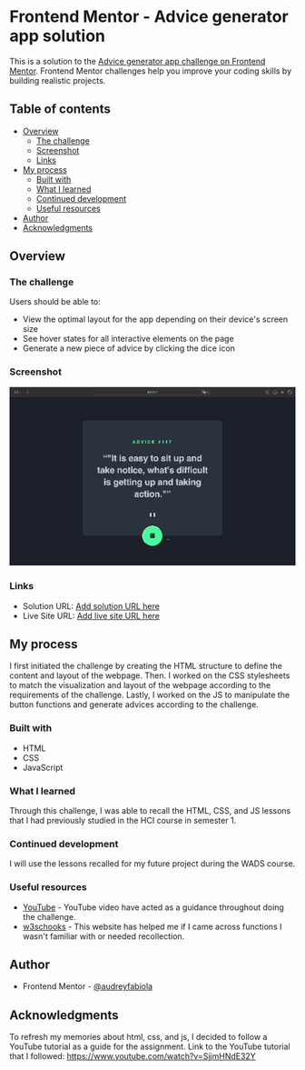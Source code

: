 # Frontend Mentor - Advice generator app solution

This is a solution to the [Advice generator app challenge on Frontend Mentor](https://www.frontendmentor.io/challenges/advice-generator-app-QdUG-13db). Frontend Mentor challenges help you improve your coding skills by building realistic projects.

## Table of contents

- [Overview](#overview)
  - [The challenge](#the-challenge)
  - [Screenshot](#screenshot)
  - [Links](#links)
- [My process](#my-process)
  - [Built with](#built-with)
  - [What I learned](#what-i-learned)
  - [Continued development](#continued-development)
  - [Useful resources](#useful-resources)
- [Author](#author)
- [Acknowledgments](#acknowledgments)

## Overview

### The challenge

Users should be able to:

- View the optimal layout for the app depending on their device's screen size
- See hover states for all interactive elements on the page
- Generate a new piece of advice by clicking the dice icon

### Screenshot

![advice-generator-screenshot](./advice-generator.gif)

### Links

- Solution URL: [Add solution URL here](https://www.frontendmentor.io/solutions/advice-generator-app-0qurvzBOmu)
- Live Site URL: [Add live site URL here](https://audreyfabiola.github.io/Advice-Generator-App/)

## My process

I first initiated the challenge by creating the HTML structure to define the content and layout of the webpage. Then. I worked on the CSS stylesheets to match the visualization and layout of the webpage according to the requirements of the challenge. Lastly, I worked on the JS to manipulate the button functions and generate advices according to the challenge.

### Built with

- HTML
- CSS
- JavaScript

### What I learned

Through this challenge, I was able to recall the HTML, CSS, and JS lessons that I had previously studied in the HCI course in semester 1.

### Continued development

I will use the lessons recalled for my future project during the WADS course. 

### Useful resources

- [YouTube](https://www.youtube.com) - YouTube video have acted as a guidance throughout doing the challenge. 
- [w3schooks](https://www.w3schools.com) - This website has helped me if I came across functions I wasn't familiar with or needed recollection.

## Author

- Frontend Mentor - [@audreyfabiola](https://www.frontendmentor.io/profile/audreyfabiola)

## Acknowledgments

To refresh my memories about html, css, and js, I decided to follow a YouTube tutorial as a guide for the assignment.
Link to the YouTube tutorial that I followed: https://www.youtube.com/watch?v=SjjmHNdE32Y
